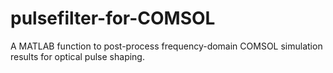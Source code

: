 # pulsefilter-for-COMSOL
A MATLAB function to post-process frequency-domain COMSOL simulation results for optical pulse shaping.
